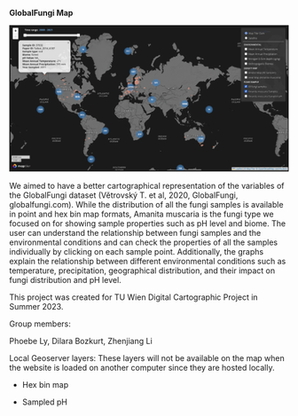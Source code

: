<b>GlobalFungi Map </b>

<img src="png/points.png">

We aimed to have a better cartographical representation of the variables of the GlobalFungi dataset (Větrovský T. et al, 2020, GlobalFungi, globalfungi.com). While the distribution of all the fungi samples is available in point and hex bin map formats, Amanita muscaria is the fungi type we focused on for showing sample properties such as pH level and biome. The user can understand the relationship between fungi samples and the environmental conditions and can check the properties of all the samples individually by clicking on each sample point. Additionally, the graphs explain the relationship between different environmental conditions such as temperature, precipitation, geographical distribution, and their impact on fungi distribution and pH level.

This project was created for TU Wien Digital Cartographic Project in Summer 2023.


Group members:

Phoebe Ly, Dilara Bozkurt, Zhenjiang Li

Local Geoserver layers: These layers will not be available on the map when the website is loaded on another computer since they are hosted locally. 

- Hex bin map

- Sampled pH
